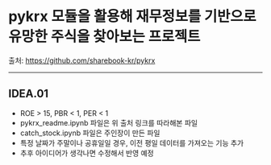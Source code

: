 # pykrx 모듈을 활용해 재무정보를 기반으로 유망한 주식을 찾아보는 프로젝트

출처: https://github.com/sharebook-kr/pykrx

---

## IDEA.01

- ROE > 15, PBR < 1, PER < 1
- pykrx_readme.ipynb 파일은 위 출처 링크를 따라해본 파일
- catch_stock.ipynb 파일은 주인장이 만든 파일
- 특정 날짜가 주말이나 공휴일일 경우, 이전 평일 데이터를 가져오는 기능 추가
- 추후 아이디어가 생각나면 수정해서 반영 예정
